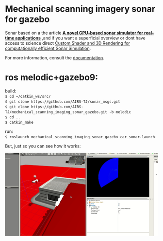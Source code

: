 Mechanical scanning imagery sonar for gazebo
=======================================

Sonar based on a the article **[A novel GPU-based sonar simulator for real-time applications](https://www.sciencedirect.com/science/article/pii/S0097849317301371)** ,and if you want a superficial overview or dont have access to science direct [Custom Shader and 3D Rendering for computationally efficient Sonar Simulation](http://sibgrapi.sid.inpe.br/col/sid.inpe.br/sibgrapi/2016/08.09.11.51/doc/sibgrapi16.pdf).

For more information, consult the [documentation](https://github.com/Brazilian-Institute-of-Robotics/mechanical_scanning_imaging_sonar_gazebo/wiki).

ros melodic+gazebo9:
==================
build:
<br>`$ cd ~/catkin_ws/src/`
<br>`$ git clone https://github.com/AIRS-TJ/sonar_msgs.git`
<br>`$ git clone https://github.com/AIRS-TJ/mechanical_scanning_imaging_sonar_gazebo.git -b melodic`
<br>`$ cd ..`
<br>`$ catkin_make`

run:
<br>`$ roslaunch mechanical_scanning_imaging_sonar_gazebo car_sonar.launch`

But, just so you can see how it works:

![SonarDemos](doc/Images/sonarRotation.gif)
